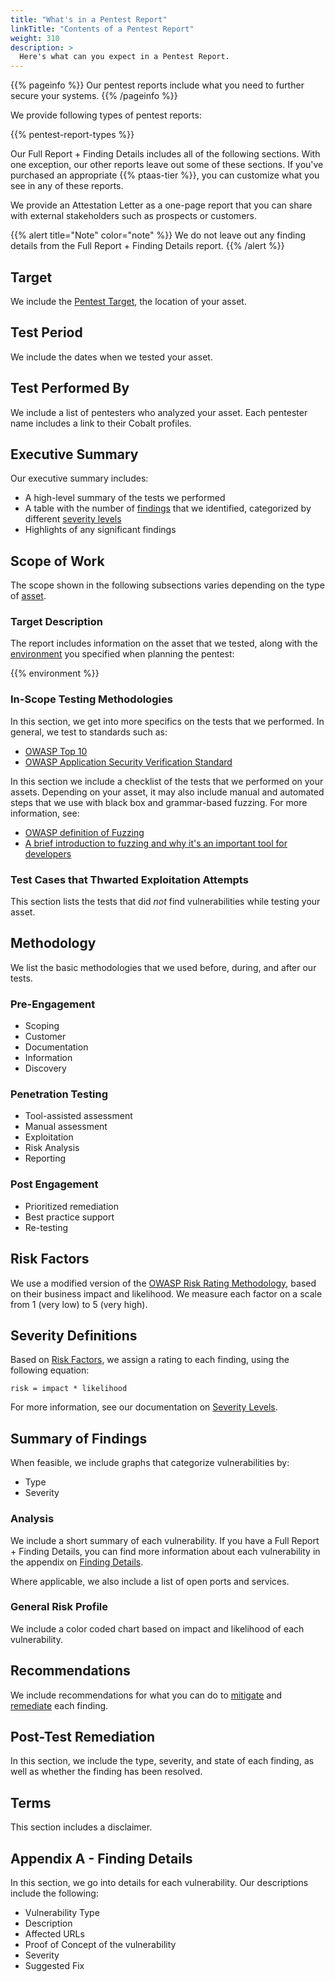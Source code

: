 ```yaml
---
title: "What's in a Pentest Report"
linkTitle: "Contents of a Pentest Report"
weight: 310
description: >
  Here's what can you expect in a Pentest Report.
---
```


{{% pageinfo %}}
Our pentest reports include what you need to further secure your systems.
{{% /pageinfo %}}

We provide following types of pentest reports:

{{% pentest-report-types %}}

Our Full Report + Finding Details includes all of the following sections. With one exception,
our other reports leave out some of these sections. If you've purchased an appropriate
{{% ptaas-tier %}}, you can customize what you see in any of these reports.

We provide an Attestation Letter as a one-page report that you can share with external
stakeholders such as prospects or customers.

{{% alert title="Note" color="note" %}}
We do not leave out any finding details from the Full Report + Finding Details report.
{{% /alert %}}

## Target

We include the [Pentest Target](../../pentest-objectives/pentest-target/), the location of
your asset.

## Test Period

We include the dates when we tested your asset.

## Test Performed By

We include a list of pentesters who analyzed your asset. Each pentester name includes a link
to their Cobalt profiles.

## Executive Summary

Our executive summary includes:

- A high-level summary of the tests we performed
- A table with the number of [findings](../../glossary/#finding) that we identified, categorized by different [severity levels](../../../severitylevels/)
- Highlights of any significant findings

## Scope of Work

The scope shown in the following subsections varies depending on the type of [asset](../../glossary/#asset).

### Target Description

The report includes information on the asset that we tested, along with the
[environment](../../glossary/#environment) you specified when planning the pentest:

{{% environment %}} 

### In-Scope Testing Methodologies

In this section, we get into more specifics on the tests that we performed. In general,
we test to standards such as:

- [OWASP Top 10](https://owasp.org/Top10/)
- [OWASP Application Security Verification Standard](https://owasp.org/www-project-application-security-verification-standard/)

In this section we include a checklist of the tests that we performed on your assets. Depending
on your asset, it may also include manual and automated steps that we use with black box
and grammar-based fuzzing. For more information, see:

- [OWASP definition of Fuzzing](https://owasp.org/www-community/Fuzzing)
- [A brief introduction to fuzzing and why it's an important tool for developers](https://www.microsoft.com/en-us/research/blog/a-brief-introduction-to-fuzzing-and-why-its-an-important-tool-for-developers/)

### Test Cases that Thwarted Exploitation Attempts

This section lists the tests that did _not_ find vulnerabilities
while testing your asset.

## Methodology

We list the basic methodologies that we used before, during, and after our tests.

### Pre-Engagement

- Scoping
- Customer
- Documentation
- Information
- Discovery

### Penetration Testing

- Tool-assisted assessment
- Manual assessment
- Exploitation
- Risk Analysis
- Reporting

### Post Engagement

- Prioritized remediation
- Best practice support
- Re-testing

## Risk Factors

We use a modified version of the [OWASP Risk Rating Methodology](https://owasp.org/www-community/OWASP_Risk_Rating_Methodology), based on their business impact and likelihood.
We measure each factor on a scale from 1 (very low) to 5 (very high).

## Severity Definitions

Based on [Risk Factors](#risk-factors), we assign a rating to each finding, using the
following equation:

```
risk = impact * likelihood
```

For more information, see our documentation on [Severity Levels](../../../severitylevels).

## Summary of Findings

When feasible, we include graphs that categorize vulnerabilities by:

- Type
- Severity

### Analysis

We include a short summary of each vulnerability. If you have a Full Report + Finding Details,
you can find more information about each vulnerability in the appendix on [Finding Details](#appendix-a---finding-details).

Where applicable, we also include a list of open ports and services.

### General Risk Profile

We include a color coded chart based on impact and likelihood of each vulnerability.
<!-- I'd include an example, but what I see doesn't present well in the build -->

## Recommendations

We include recommendations for what you can do to [mitigate](../../glossary/#mitigate)
and [remediate](../../glossary/#remediate) each finding.

## Post-Test Remediation

In this section, we include the type, severity, and state of each finding, as well as whether
the finding has been resolved.

## Terms

This section includes a disclaimer.

## Appendix A - Finding Details

In this section, we go into details for each vulnerability. Our descriptions include the following:

- Vulnerability Type
- Description 
- Affected URLs
- Proof of Concept of the vulnerability
- Severity
- Suggested Fix
